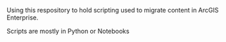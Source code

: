 Using this respository to hold scripting used to migrate content in ArcGIS Enterprise. 

Scripts are mostly in Python or Notebooks

